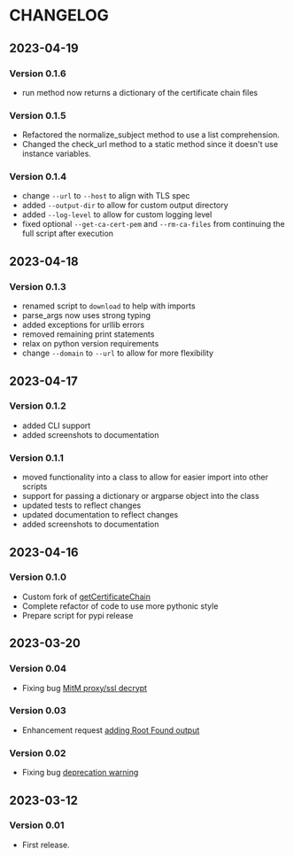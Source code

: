 # CHANGELOG

## 2023-04-19

### Version 0.1.6

* run method now returns a dictionary of the certificate chain files

### Version 0.1.5

* Refactored the normalize_subject method to use a list comprehension.
* Changed the check_url method to a static method since it doesn't use instance variables.

### Version 0.1.4

* change `--url` to `--host` to align with TLS spec
* added `--output-dir` to allow for custom output directory
* added `--log-level` to allow for custom logging level
* fixed optional `--get-ca-cert-pem` and `--rm-ca-files` from continuing the full script after execution

## 2023-04-18

### Version 0.1.3

* renamed script to `download` to help with imports
* parse_args now uses strong typing
* added exceptions for urllib errors
* removed remaining print statements
* relax on python version requirements
* change `--domain` to `--url` to allow for more flexibility

## 2023-04-17

### Version 0.1.2

* added CLI support
* added screenshots to documentation

### Version 0.1.1

* moved functionality into a class to allow for easier import into other scripts
* support for passing a dictionary or argparse object into the class
* updated tests to reflect changes
* updated documentation to reflect changes
* added screenshots to documentation

## 2023-04-16

### Version 0.1.0

* Custom fork of [getCertificateChain](https://github.com/TheScriptGuy/getCertificateChain)
* Complete refactor of code to use more pythonic style
* Prepare script for pypi release

## 2023-03-20

### Version 0.04

* Fixing bug [MitM proxy/ssl decrypt](https://github.com/TheScriptGuy/getCertificateChain/issues/5)

### Version 0.03

* Enhancement request [adding Root Found output](https://github.com/TheScriptGuy/getCertificateChain/issues/2)

### Version 0.02

* Fixing bug [deprecation warning](https://github.com/TheScriptGuy/getCertificateChain/issues/1)

## 2023-03-12

### Version 0.01

* First release.
